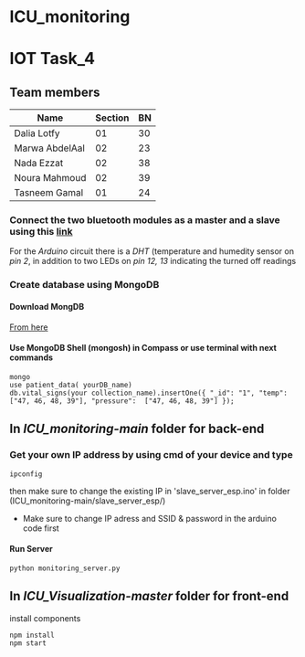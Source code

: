 # ICU_monitoring

# IOT Task_4

## Team members
| Name  | Section| BN |
| ------------- | ------------- |------------- |
|Dalia Lotfy| 01| 30|
|Marwa AbdelAal| 02| 23|
|Nada Ezzat |02 |38  |
|Noura Mahmoud |02 |39|
|Tasneem Gamal |01 |24|


### Connect the two bluetooth modules as a master and a slave using this [link](https://www.youtube.com/watch?v=hyME1osgr7s.md)

For the *Arduino* circuit there is a *DHT* (temperature and humedity sensor on *pin 2*, in addition to two LEDs on *pin 12, 13* indicating the turned off readings

### Create database using MongoDB

#### Download MongDB 
[From here](https://www.mongodb.com/try/download/community)

#### Use MongoDB Shell (mongosh)   in Compass or use terminal with next commands 

```
mongo
use patient_data( yourDB_name)
db.vital_signs(your collection_name).insertOne({ "_id": "1", "temp": ["47, 46, 48, 39"], "pressure":  ["47, 46, 48, 39"] });
```

## In *ICU_monitoring-main* folder for back-end


### Get your own IP address by using cmd of your device and type 
```
ipconfig
```

then make sure to change the existing IP in 'slave_server_esp.ino' in folder (ICU_monitoring-main/slave_server_esp/)

- Make sure to change IP adress and SSID & password in the arduino code first

#### Run Server 
```
python monitoring_server.py
```
## In *ICU_Visualization-master* folder for front-end
install components
```
npm install
npm start
```
